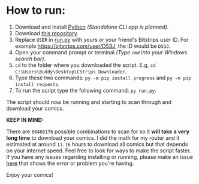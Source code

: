 # How to run:
1. Download and install [Python](https://www.python.org/downloads/) _(Standalone CLI app is planned)_.
2. Download [this repository](https://github.com/VenkSociety/CStrips-Downloader/archive/master.zip).
3. Replace `USER` in [run.py](https://github.com/VenkSociety/CStrips-Downloader/blob/master/run.py#L16) with yours or your friend's Bitstrips user ID. For example https://bitstrips.com/user/D53J, the ID would be `D53J`.
4. Open your command prompt or terminal _(Type `cmd` into your  Windows search bar)_.
5. `cd` to the folder where you downloaded the script. E.g, `cd C:\Users\Buddy\Desktop\CStrips Downloader`.
6. Type these two commands: `py -m pip install progress` and `py -m pip install requests`.
7. To run the script type the following command: `py run.py`.

The script should now be running and starting to scan through and download your comics.

**KEEP IN MIND:**

There are `60466176` possible combinations to scan for so it **will take a very long time** to download your comics. I did the math for my router and it estimated at around `11.16` hours to download all comics but that depends on your internet speed. Feel free to look for ways to make the script faster. If you have any issues regarding installing or running, please make an issue [here](https://github.com/VenkSociety/CStrips-Downloader/issues) that shows the error or problem you're having.

Enjoy your comics!
